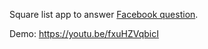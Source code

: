 Square list app to answer [Facebook question](https://www.facebook.com/groups/228321510706889/permalink/943291452543221).

Demo:
https://youtu.be/fxuHZVqbicI
